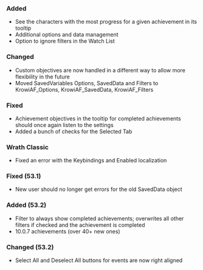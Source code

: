 <p><h3>Added</h3></p>
<ul>
<li>See the characters with the most progress for a given achievement in its tooltip</li>
<li>Additional options and data management</li>
<li>Option to ignore filters in the Watch List</li>
</ul>
<p><h3>Changed</h3></p>
<ul>
<li>Custom objectives are now handled in a different way to allow more flexibility in the future</li>
<li>Moved SavedVariables Options, SavedData and Filters to KrowiAF_Options, KrowiAF_SavedData, KrowiAF_Filters</li>
</ul>
<p><h3>Fixed</h3></p>
<ul>
<li>Achievement objectives in the tooltip for completed achievements should once again listen to the settings</li>
<li>Added a bunch of checks for the Selected Tab</li>
</ul>
<p><h3>Wrath Classic</h3></p>
<ul>
<li>Fixed an error with the Keybindings and Enabled localization</li>
</ul>
<p><h3>Fixed (53.1)</h3></p>
<ul>
<li>New user should no longer get errors for the old SavedData object</li>
</ul>
<p><h3>Added (53.2)</h3></p>
<ul>
<li>Filter to always show completed achievements; overwrites all other filters if checked and the achievement is completed</li>
<li>10.0.7 achievements (over 40+ new ones)</li>
</ul>
<p><h3>Changed (53.2)</h3></p>
<ul>
<li>Select All and Deselect All buttons for events are now right aligned</li>
</ul>

